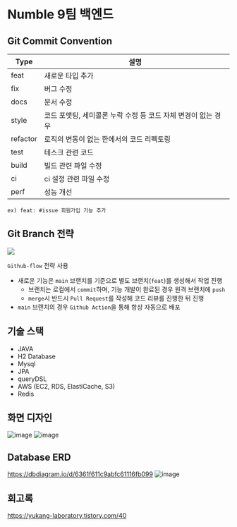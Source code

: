# Numble 9팀 백엔드

## Git Commit Convention

|Type| 설명                                   |
|---|--------------------------------------|
|feat| 새로운 타입 추가                            |
|fix| 버그 수정                                
|docs| 문서 수정                                |
|style| 코드 포맷팅, 세미콜론 누락 수정 등 코드 자체 변경이 없는 경우 |
|refactor| 로직의 변동이 없는 한에서의 코드 리펙토링              |
|test| 테스크 관련 코드                            |
|build| 빌드 관련 파일 수정                          |
|ci| ci 설정 관련 파일 수정                       |
|perf|성능 개선|

```shell
ex) feat: #issue 회원가입 기능 추가
```

## Git Branch 전략

![](https://velog.velcdn.com/images/appti/post/4f339223-57ee-403f-9a02-7f84092fd6af/image.png)

`Github-flow` 전략 사용

- 새로운 기능은 `main` 브랜치를 기준으로 별도 브랜치(`feat`)를 생성해서 작업 진행
  - 브랜치는 로컬에서 `commit`하며, 기능 개발이 완료된 경우 원격 브랜치에 `push`
  - `merge`시 반드시 `Pull Request`를 작성해 코드 리뷰를 진행한 뒤 진행
- `main` 브랜치의 경우 `Github Action`을 통해 항상 자동으로 배포

## 기술 스택
 - JAVA
 - H2 Database
 - Mysql
 - JPA
 - queryDSL
 - AWS (EC2, RDS, ElastiCache, S3)
 - Redis


## 화면 디자인 

![image](https://user-images.githubusercontent.com/46198324/208304839-17e9d7a7-87b0-41ac-a33a-6b55fc50aea0.png)
![image](https://user-images.githubusercontent.com/46198324/208304867-9294a67a-c41a-4934-ae63-dacfa6a412fa.png)

## Database ERD 

https://dbdiagram.io/d/6361f611c9abfc61116fb099
![image](https://user-images.githubusercontent.com/46198324/208304904-ea177322-0da4-4c71-8db8-65f487258db4.png)

## 회고록
https://yukang-laboratory.tistory.com/40

